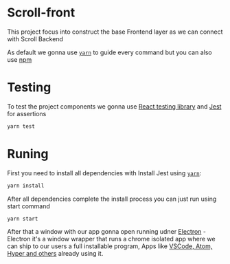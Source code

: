 # Scroll-front
This project focus into construct the base Frontend layer as we can connect with Scroll Backend

As default we gonna use [`yarn`](https://yarnpkg.com) to guide every command but you can also use [npm](https://www.npmjs.com)

# Testing
To test the project components we gonna use [React testing library](https://github.com/testing-library/react-testing-library) and [Jest](https://jestjs.io/) for assertions 

```bash
yarn test
```

# Runing
First you need to install all dependencies with
Install Jest using [`yarn`](https://yarnpkg.com):

```bash
yarn install
```

After all dependencies complete the install process you can just run using start command


```bash
yarn start
```


After that a window with our app gonna open running udner [Electron](https://electronjs.org/) - Electron it's a window wrapper that runs a chrome isolated app where we can ship to our users a full installable program, Apps like [VSCode, Atom, Hyper and others](https://electronjs.org/apps) already using it.